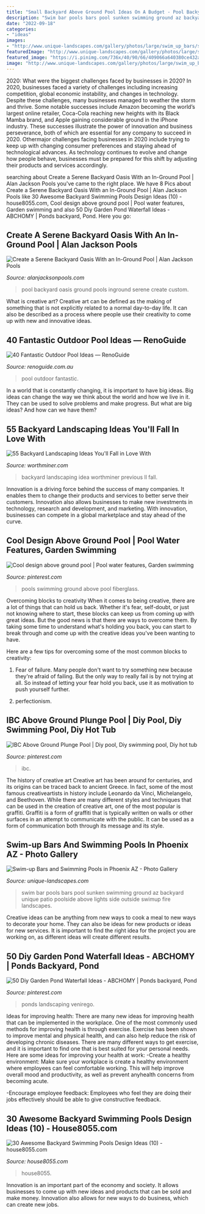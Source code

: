 ```yaml
---
title: "Small Backyard Above Ground Pool Ideas On A Budget - Pool Backyard Oasis Ground Pools Inground Serene Create Custom"
description: "Swim bar pools bars pool sunken swimming ground az backyard unique patio poolside above lights side outside swimup fire landscapes"
date: "2022-09-18"
categories:
- "ideas"
images:
- "http://www.unique-landscapes.com/gallery/photos/large/swim_up_bars/swimup-pool-bar-23.jpg"
featuredImage: "http://www.unique-landscapes.com/gallery/photos/large/swim_up_bars/swimup-pool-bar-23.jpg"
featured_image: "https://i.pinimg.com/736x/40/90/66/409066a640380ce432abcf31dff5ae64--swimming-pools-backyard-small-swimming-pools.jpg"
image: "http://www.unique-landscapes.com/gallery/photos/large/swim_up_bars/swimup-pool-bar-23.jpg"
---
```



2020: What were the biggest challenges faced by businesses in 2020?
In 2020, businesses faced a variety of challenges including increasing competition, global economic instability, and changes in technology. Despite these challenges, many businesses managed to weather the storm and thrive. Some notable successes include Amazon becoming the world’s largest online retailer, Coca-Cola reaching new heights with its Black Mamba brand, and Apple gaining considerable ground in the iPhone industry.
These successes illustrate the power of innovation and business perseverance, both of which are essential for any company to succeed in 2020. Othermajor challenges facing businesses in 2020 include trying to keep up with changing consumer preferences and staying ahead of technological advances. As technology continues to evolve and change how people behave, businesses must be prepared for this shift by adjusting their products and services accordingly.

	

		
searching about Create a Serene Backyard Oasis With an In-Ground Pool | Alan Jackson Pools you've came to the right place. We have 8 Pics about Create a Serene Backyard Oasis With an In-Ground Pool | Alan Jackson Pools like 30 Awesome Backyard Swimming Pools Design Ideas (10) - house8055.com, Cool design above ground pool | Pool water features, Garden swimming and also 50 Diy Garden Pond Waterfall Ideas - ABCHOMY | Ponds backyard, Pond. Here you go:
		
    
## Create A Serene Backyard Oasis With An In-Ground Pool | Alan Jackson Pools

<img loading=lazy src="https://www.alanjacksonpools.com/wp-content/uploads/2015/03/custom-inground-pool.jpg" onerror="this.onerror=null;this.src='https://tse4.mm.bing.net/th?id=OIP.bbd3t-hyLpXzK3IsToWn5AHaE7&amp;pid=15.1';" alt="Create a Serene Backyard Oasis With an In-Ground Pool | Alan Jackson Pools">

_Source: alanjacksonpools.com_

>pool backyard oasis ground pools inground serene create custom. 

	

What is creative art?
Creative art can be defined as the making of something that is not explicitly related to a normal day-to-day life. It can also be described as a process where people use their creativity to come up with new and innovative ideas.

    
## 40 Fantastic Outdoor Pool Ideas — RenoGuide

<img loading=lazy src="http://static1.squarespace.com/static/55bebb51e4b036c52ebe8c45/55f12bcee4b0c65e2113c4d0/561b41fae4b06a43988749c7/1461738224504/?format=1000w" onerror="this.onerror=null;this.src='https://tse4.mm.bing.net/th?id=OIP.ZNbvH9U-XW_f3eUN0HsuNwHaE6&amp;pid=15.1';" alt="40 Fantastic Outdoor Pool Ideas — RenoGuide">

_Source: renoguide.com.au_

>pool outdoor fantastic. 

	

In a world that is constantly changing, it is important to have big ideas. Big ideas can change the way we think about the world and how we live in it. They can be used to solve problems and make progress. But what are big ideas? And how can we have them?

    
## 55 Backyard Landscaping Ideas You&#039;ll Fall In Love With

<img loading=lazy src="http://www.worthminer.com/wp-content/uploads/2015/06/Backyard-Landscaping-Ideas-27.jpg" onerror="this.onerror=null;this.src='https://tse4.mm.bing.net/th?id=OIP.v_JE77w-KR6qmauadf5l6wHaLH&amp;pid=15.1';" alt="55 Backyard Landscaping Ideas You&#039;ll Fall in Love With">

_Source: worthminer.com_

>backyard landscaping idea worthminer previous ll fall. 

	

Innovation is a driving force behind the success of many companies. It enables them to change their products and services to better serve their customers. Innovation also allows businesses to make new investments in technology, research and development, and marketing. With innovation, businesses can compete in a global marketplace and stay ahead of the curve.

    
## Cool Design Above Ground Pool | Pool Water Features, Garden Swimming

<img loading=lazy src="https://i.pinimg.com/736x/40/90/66/409066a640380ce432abcf31dff5ae64--swimming-pools-backyard-small-swimming-pools.jpg" onerror="this.onerror=null;this.src='https://tse2.mm.bing.net/th?id=OIP.D3AOpd_yu3wiGKBVjvCjwAHaFi&amp;pid=15.1';" alt="Cool design above ground pool | Pool water features, Garden swimming">

_Source: pinterest.com_

>pools swimming ground above pool fiberglass. 

	

Overcoming blocks to creativity
When it comes to being creative, there are a lot of things that can hold us back. Whether it's fear, self-doubt, or just not knowing where to start, these blocks can keep us from coming up with great ideas.
But the good news is that there are ways to overcome them. By taking some time to understand what's holding you back, you can start to break through and come up with the creative ideas you've been wanting to have.

Here are a few tips for overcoming some of the most common blocks to creativity:

1. Fear of failure. Many people don't want to try something new because they're afraid of failing. But the only way to really fail is by not trying at all. So instead of letting your fear hold you back, use it as motivation to push yourself further.

2. perfectionism.

    
## IBC Above Ground Plunge Pool | Diy Pool, Diy Swimming Pool, Diy Hot Tub

<img loading=lazy src="https://i.pinimg.com/736x/55/ea/9e/55ea9e7c2f8d3ab239600238526e31d6.jpg" onerror="this.onerror=null;this.src='https://tse1.mm.bing.net/th?id=OIP.LkYVlXeGqmNS-6WsARMKkwHaHa&amp;pid=15.1';" alt="IBC Above Ground Plunge Pool | Diy pool, Diy swimming pool, Diy hot tub">

_Source: pinterest.com_

>ibc. 

	

The history of creative art
Creative art has been around for centuries, and its origins can be traced back to ancient Greece. In fact, some of the most famous creativeartists in history include Leonardo da Vinci, Michelangelo, and Beethoven. While there are many different styles and techniques that can be used in the creation of creative art, one of the most popular is graffiti. Graffiti is a form of graffiti that is typically written on walls or other surfaces in an attempt to communicate with the public. It can be used as a form of communication both through its message and its style.

    
## Swim-up Bars And Swimming Pools In Phoenix AZ - Photo Gallery

<img loading=lazy src="http://www.unique-landscapes.com/gallery/photos/large/swim_up_bars/swimup-pool-bar-23.jpg" onerror="this.onerror=null;this.src='https://tse3.mm.bing.net/th?id=OIP.x86Yj9sQiIpfEfqNf3k4HgHaE8&amp;pid=15.1';" alt="Swim-up Bars and Swimming Pools in Phoenix AZ - Photo Gallery">

_Source: unique-landscapes.com_

>swim bar pools bars pool sunken swimming ground az backyard unique patio poolside above lights side outside swimup fire landscapes. 

	

Creative ideas can be anything from new ways to cook a meal to new ways to decorate your home. They can also be ideas for new products or ideas for new services. It is important to find the right idea for the project you are working on, as different ideas will create different results.

    
## 50 Diy Garden Pond Waterfall Ideas - ABCHOMY | Ponds Backyard, Pond

<img loading=lazy src="https://i.pinimg.com/736x/8e/90/24/8e9024b892e85ae3ccf72d3cc2af35c6.jpg" onerror="this.onerror=null;this.src='https://tse3.mm.bing.net/th?id=OIP.PGnl5fn1IUsAU6fx98A7rwHaHa&amp;pid=15.1';" alt="50 Diy Garden Pond Waterfall Ideas - ABCHOMY | Ponds backyard, Pond">

_Source: pinterest.com_

>ponds landscaping venirego. 

	

Ideas for improving health:
There are many new ideas for improving health that can be implemented in the workplace. One of the most commonly used methods for improving health is through exercise. Exercise has been shown to improve mental and physical health, and can also help reduce the risk of developing chronic diseases. There are many different ways to get exercise, and it is important to find one that is best suited for your personal needs. Here are some ideas for improving your health at work: 
-Create a healthy environment: Make sure your workplace is create a healthy environment where employees can feel comfortable working. This will help improve overall mood and productivity, as well as prevent anyhealth concerns from becoming acute. 

-Encourage employee feedback: Employees who feel they are doing their jobs effectively should be able to give constructive feedback.

    
## 30 Awesome Backyard Swimming Pools Design Ideas (10) - House8055.com

<img loading=lazy src="https://i0.wp.com/house8055.com/wp-content/uploads/2020/01/30-Awesome-Backyard-Swimming-Pools-Design-Ideas-10.jpg?fit=1200%2C2134&amp;ssl=1" onerror="this.onerror=null;this.src='https://tse4.mm.bing.net/th?id=OIP.5hRQIKM-3hpevoaYmYorYwHaNK&amp;pid=15.1';" alt="30 Awesome Backyard Swimming Pools Design Ideas (10) - house8055.com">

_Source: house8055.com_

>house8055. 

	

Innovation is an important part of the economy and society. It allows businesses to come up with new ideas and products that can be sold and make money. Innovation also allows for new ways to do business, which can create new jobs.

